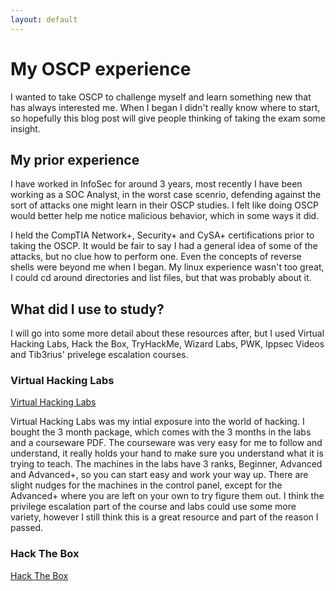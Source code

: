 ```yaml
---
layout: default
---
```


# My OSCP experience

I wanted to take OSCP to challenge myself and learn something new that has always interested me. When I began I didn't really know where to start, so hopefully this blog post will give people thinking of taking the exam some insight.

## My prior experience

I have worked in InfoSec for around 3 years, most recently I have been working as a SOC Analyst, in the worst case scenrio, defending against the sort of attacks one might learn in their OSCP studies. I felt like doing OSCP would better help me notice malicious behavior, which in some ways it did. 

I held the CompTIA Network+, Security+ and CySA+ certifications prior to taking the OSCP. It would be fair to say I had a general idea of some of the attacks, but no clue how to perform one. Even the concepts of reverse shells were beyond me when I began. My linux experience wasn't too great, I could cd around directories and list files, but that was probably about it. 

## What did I use to study? 

I will go into some more detail about these resources after, but I used Virtual Hacking Labs, Hack the Box, TryHackMe, Wizard Labs, PWK, Ippsec Videos and Tib3rius' privelege escalation courses.

### Virtual Hacking Labs

<a href="https://www.virtualhackinglabs.com/">Virtual Hacking Labs</a>

Virtual Hacking Labs was my intial exposure into the world of hacking. I bought the 3 month package, which comes with the 3 months in the labs and a courseware PDF. The courseware was very easy for me to follow and understand, it really holds your hand to make sure you understand what it is trying to teach. The machines in the labs have 3 ranks, Beginner, Advanced and Advanced+, so you can start easy and work your way up. There are slight nudges for the machines in the control panel, except for the Advanced+ where you are left on your own to try figure them out. I think the privilege escalation part of the course and labs could use some more variety, however I still think this is a great resource and part of the reason I passed.

### Hack The Box

<a href="https://www.hackthebox.eu/">Hack The Box</a>


